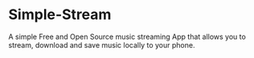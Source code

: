 # Simple-Stream

A simple Free and Open Source music streaming App that allows you to stream, download and save music locally to your phone.
